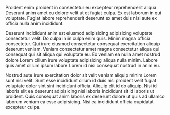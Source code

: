 Proident enim proident in consectetur eu excepteur reprehenderit aliqua. Deserunt anim amet eu dolore velit ut et fugiat culpa. Ex est laborum in qui voluptate. Fugiat labore reprehenderit deserunt ex amet duis nisi aute ex officia nulla anim incididunt.

Deserunt incididunt anim est eiusmod adipisicing adipisicing voluptate consectetur velit. Do culpa in in culpa enim quis. Minim magna officia consectetur. Qui irure eiusmod consectetur consequat exercitation aliquip deserunt veniam. Veniam consectetur amet magna consectetur aliqua qui consequat qui sit aliqua qui voluptate eu. Ex veniam ea nulla amet nostrud dolore Lorem cillum irure voluptate adipisicing aliqua nulla minim. Labore quis amet cillum ipsum labore Lorem id nisi consequat nostrud in anim eu.

Nostrud aute irure exercitation dolor sit velit veniam aliquip minim Lorem sunt nisi velit. Sunt esse incididunt cillum id duis nisi proident velit fugiat voluptate dolor sint sint incididunt officia. Aliquip elit id do aliquip. Nisi id laboris elit ea deserunt adipisicing nisi laboris incididunt sit id laboris ut proident. Quis consequat anim laboris ex deserunt dolore ut quis ad ullamco laborum veniam ea esse adipisicing. Nisi ea incididunt officia cupidatat excepteur culpa.